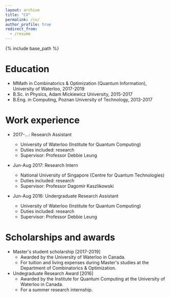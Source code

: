```yaml
---
layout: archive
title: "CV"
permalink: /cv/
author_profile: true
redirect_from:
  - /resume
---
```


{% include base_path %}

Education
======
* MMath in Combinatorics & Optimization (Quantum Information), University of Waterloo, 2017-2019
* B.Sc. in Physics, Adam Mickiewicz University, 2015-2017
* B.Eng. in Computing, Poznan University of Technology, 2013-2017


Work experience
======
* 2017-...: Research Assistant
  * University of Waterloo (Institute for Quantum Computing)
  * Duties included: research
  * Supervisor: Professor Debbie Leung
  
* Jun-Aug 2017: Research Intern
  * National University of Singapore (Centre for Quantum Technologies)
  * Duties included: research
  * Supervisor: Professor Dagomir Kaszlikowski
  
* Jun-Aug 2016: Undergraduate Research Assistant
  * University of Waterloo (Institute for Quantum Computing)
  * Duties included: research
  * Supervisor: Professor Debbie Leung
  
Scholarships and awards
======  
* Master's student scholarship [2017-2019]
  * Awarded by the University of Waterloo in Canada.
  * For tuition and living expenses during Master's studies at the  Department of Combinatorics & Optimization. 
* Undegraduate Research Award [2016]
  * Awarded by the Institute for Quantum Computing at the University of Waterloo in Canada.
  * For a summer research internship.
